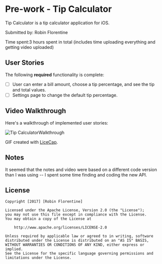 # 
# Pre-work - Tip Calculator

 Tip Calculator is a tip calculator application for iOS.

Submitted by: Robin Florentine

Time spent:3 hours spent in total (includes time uploading everything and getting video uploaded)  

## User Stories

The following **required** functionality is complete:

* [ ] User can enter a bill amount, choose a tip percentage, and see the tip and total values.
* [ ] Settings page to change the default tip percentage.

## Video Walkthrough 

Here's a walkthrough of implemented user stories:

<img src='https://gifyu.com/images/TipMovie.gif' title='Tip Calculator Walkthrough' width='' alt='Tip CalculatorWalkthrough' />


GIF created with [LiceCap](http://www.cockos.com/licecap/).

## Notes

It seemed that the notes and video were based on a different code version than I was using -- I spent some time finding and coding the new API.

## License

    Copyright [2017] [Robin Florentine]

    Licensed under the Apache License, Version 2.0 (the "License");
    you may not use this file except in compliance with the License.
    You may obtain a copy of the License at

        http://www.apache.org/licenses/LICENSE-2.0

    Unless required by applicable law or agreed to in writing, software
    distributed under the License is distributed on an "AS IS" BASIS,
    WITHOUT WARRANTIES OR CONDITIONS OF ANY KIND, either express or implied.
    See the License for the specific language governing permissions and
    limitations under the License.
